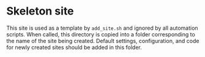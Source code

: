 # Skeleton site
This site is used as a template by `add_site.sh` and ignored by all automation scripts. When called, this directory is
copied into a folder corresponding to the name of the site being created. Default settings, configuration, and code for
newly created sites should be added in this folder.
